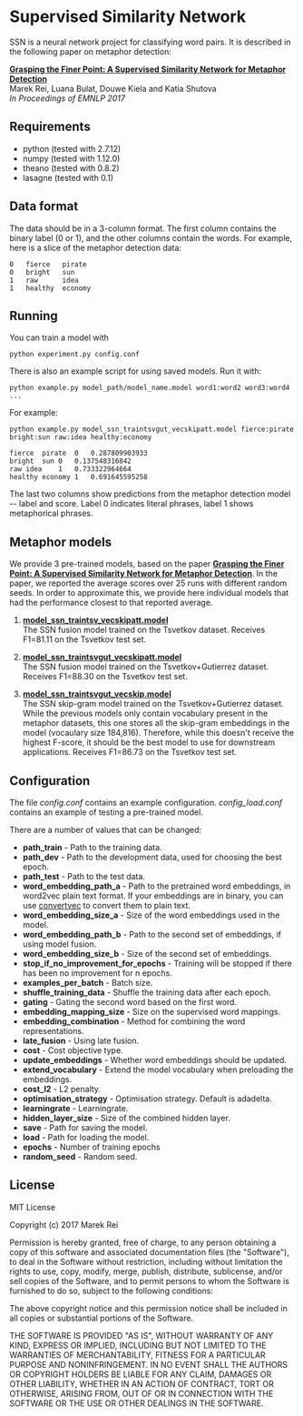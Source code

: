 Supervised Similarity Network
=============================

SSN is a neural network project for classifying word pairs. It is described in the following paper on metaphor detection:

[**Grasping the Finer Point: A Supervised Similarity Network for Metaphor Detection**](http://aclweb.org/anthology/D/D17/D17-1162.pdf)  
Marek Rei, Luana Bulat, Douwe Kiela and Katia Shutova  
*In Proceedings of EMNLP 2017*

Requirements
------------

* python (tested with 2.7.12)
* numpy (tested with 1.12.0)
* theano (tested with 0.8.2)
* lasagne (tested with 0.1)

Data format
-----------

The data should be in a 3-column format. The first column contains the binary label (0 or 1), and the other columns contain the words. For example, here is a slice of the metaphor detection data:

    0   fierce   pirate
    0   bright   sun
    1   raw      idea
    1   healthy  economy


Running
-------

You can train a model with

    python experiment.py config.conf

There is also an example script for using saved models. Run it with:

    python example.py model_path/model_name.model word1:word2 word3:word4 ...

For example:

    python example.py model_ssn_traintsvgut_vecskipatt.model fierce:pirate bright:sun raw:idea healthy:economy

    fierce	pirate	0	0.287809903933
    bright	sun	0	0.137548316842
    raw	idea	1	0.733322964664
    healthy	economy	1	0.691645595258

The last two columns show predictions from the metaphor detection model -- label and score. Label 0 indicates literal phrases, label 1 shows metaphorical phrases.


Metaphor models
---------------

We provide 3 pre-trained models, based on the paper [**Grasping the Finer Point: A Supervised Similarity Network for Metaphor Detection**](http://aclweb.org/anthology/D/D17/D17-1162.pdf). In the paper, we reported the average scores over 25 runs with different random seeds. In order to approximate this, we provide here individual models that had the performance closest to that reported average.

1. [**model_ssn_traintsv_vecskipatt.model**](https://s3-eu-west-1.amazonaws.com/ssnmodels/model_ssn_traintsv_vecskipatt.model)  
The SSN fusion model trained on the Tsvetkov dataset. Receives F1=81.11 on the Tsvetkov test set.

2. [**model_ssn_traintsvgut_vecskipatt.model**](https://s3-eu-west-1.amazonaws.com/ssnmodels/model_ssn_traintsvgut_vecskip.model)  
The SSN fusion model trained on the Tsvetkov+Gutierrez dataset. Receives F1=88.30 on the Tsvetkov test set.

3. [**model_ssn_traintsvgut_vecskip.model**](https://s3-eu-west-1.amazonaws.com/ssnmodels/model_ssn_traintsvgut_vecskip.model)  
The SSN skip-gram model trained on the Tsvetkov+Gutierrez dataset. While the previous models only contain vocabulary present in the metaphor datasets, this one stores all the skip-gram embeddings in the model (vocaulary size 184,816). Therefore, while this doesn't receive the highest F-score, it should be the best model to use for downstream applications. Receives F1=86.73 on the Tsvetkov test set.



Configuration
-------------

The file *config.conf* contains an example configuration. *config_load.conf* contains an example of testing a pre-trained model.

There are a number of values that can be changed:

* **path_train** - Path to the training data.
* **path_dev** - Path to the development data, used for choosing the best epoch.
* **path_test** - Path to the test data.
* **word_embedding_path_a** - Path to the pretrained word embeddings, in word2vec plain text format. If your embeddings are in binary, you can use [convertvec](https://github.com/marekrei/convertvec) to convert them to plain text.
* **word_embedding_size_a** - Size of the word embeddings used in the model.
* **word_embedding_path_b** - Path to the second set of embeddings, if using model fusion.
* **word_embedding_size_b** - Size of the second set of embeddings.
* **stop_if_no_improvement_for_epochs** - Training will be stopped if there has been no improvement for n epochs.
* **examples_per_batch** - Batch size.
* **shuffle_training_data** - Shuffle the training data after each epoch.
* **gating** - Gating the second word based on the first word.
* **embedding_mapping_size** - Size on the supervised word mappings.
* **embedding_combination** - Method for combining the word representations.
* **late_fusion** - Using late fusion.
* **cost** - Cost objective type.
* **update_embeddings** - Whether word embeddings should be updated. 
* **extend_vocabulary** - Extend the model vocabulary when preloading the embeddings.
* **cost_l2** - L2 penalty.
* **optimisation_strategy** - Optimisation strategy. Default is adadelta.
* **learningrate** - Learningrate.
* **hidden_layer_size** - Size of the combined hidden layer.
* **save** - Path for saving the model.
* **load** - Path for loading the model.
* **epochs** - Number of training epochs
* **random_seed** - Random seed.



License
---------------------------

MIT License

Copyright (c) 2017 Marek Rei

Permission is hereby granted, free of charge, to any person obtaining a copy of this software and associated documentation files (the "Software"), to deal in the Software without restriction, including without limitation the rights to use, copy, modify, merge, publish, distribute, sublicense, and/or sell copies of the Software, and to permit persons to whom the Software is furnished to do so, subject to the following conditions:

The above copyright notice and this permission notice shall be included in all copies or substantial portions of the Software.

THE SOFTWARE IS PROVIDED "AS IS", WITHOUT WARRANTY OF ANY KIND, EXPRESS OR IMPLIED, INCLUDING BUT NOT LIMITED TO THE WARRANTIES OF MERCHANTABILITY, FITNESS FOR A PARTICULAR PURPOSE AND NONINFRINGEMENT. IN NO EVENT SHALL THE AUTHORS OR COPYRIGHT HOLDERS BE LIABLE FOR ANY CLAIM, DAMAGES OR OTHER LIABILITY, WHETHER IN AN ACTION OF CONTRACT, TORT OR OTHERWISE, ARISING FROM, OUT OF OR IN CONNECTION WITH THE SOFTWARE OR THE USE OR OTHER DEALINGS IN THE SOFTWARE.

